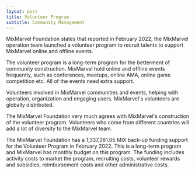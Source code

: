 ```yaml
---
layout: post
title: Volunteer Program
subtitle: Community Management
---
```


MixMarvel Foundation states that reported in February 2022, the MixMarvel operation team launched a volunteer program to recruit talents to support MixMarvel online and offline events. 

The volunteer program is a long-term program for the betterment of community construction. MixMarvel hold online and offline events frequently, such as conferences, meetups, online AMA, online game competition etc. All of the events need extra support. 

Volunteers involved in MixMarvel communities and events, helping with operation, organization and engaging users. MixMarvel's volunteers are globally distributed.

The MixMarvel Foundation very much agrees with MixMarvel's construction of the volunteer program. Volunteers who come from different countries will add a lot of diversity to the MixMarvel team.

The MixMarvel Foundation has a 1,337,361.05 MIX back-up funding support for the Volunteer Program in February 2022. This is a long-term program and MixMarvel has monthly budget on this program. The funding includes activity costs to market the program, recruiting costs, volunteer rewards and subsidies, reimbursement costs and other administrative costs. 

